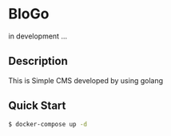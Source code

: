 # BloGo

in development ...

## Description

This is Simple CMS developed by using golang

## Quick Start

```bash
$ docker-compose up -d
```
